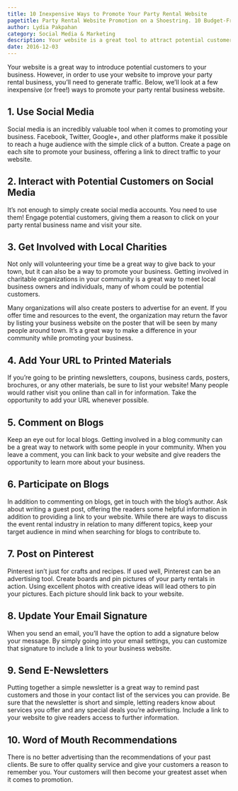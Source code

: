 ```yaml
---
title: 10 Inexpensive Ways to Promote Your Party Rental Website
pagetitle: Party Rental Website Promotion on a Shoestring. 10 Budget-Friendly Ideas
author: Lydia Pakpahan
category: Social Media & Marketing
description: Your website is a great tool to attract potential customers to your party rental business. To maximize its potential, you need to generate traffic. Here are a few affordable (or even free!) methods to promote your party rental website.
date: 2016-12-03
---
```

<p>Your website is a great way to introduce potential customers to your business. However, in order to use your website to improve your party rental business, you’ll need to generate traffic. Below, we’ll look at a few inexpensive (or free!) ways to promote your party rental business website.</p><h2>1. Use Social Media</h2><p>Social media is an incredibly valuable tool when it comes to promoting your business. Facebook, Twitter, Google+, and other platforms make it possible to reach a huge audience with the simple click of a button. Create a page on each site to promote your business, offering a link to direct traffic to your website.</p><h2>2. Interact with Potential Customers on Social Media</h2><p>It’s not enough to simply create social media accounts. You need to use them! Engage potential customers, giving them a reason to click on your party rental business name and visit your site.</p><h2>3. Get Involved with Local Charities</h2><p>Not only will volunteering your time be a great way to give back to your town, but it can also be a way to promote your business. Getting involved in charitable organizations in your community is a great way to meet local business owners and individuals, many of whom could be potential customers.</p><p>Many organizations will also create posters to advertise for an event. If you offer time and resources to the event, the organization may return the favor by listing your business website on the poster that will be seen by many people around town. It’s a great way to make a difference in your community while promoting your business.</p><h2>4. Add Your URL to Printed Materials</h2><p>If you’re going to be printing newsletters, coupons, business cards, posters, brochures, or any other materials, be sure to list your website! Many people would rather visit you online than call in for information. Take the opportunity to add your URL whenever possible.</p><h2>5. Comment on Blogs</h2><p>Keep an eye out for local blogs. Getting involved in a blog community can be a great way to network with some people in your community. When you leave a comment, you can link back to your website and give readers the opportunity to learn more about your business.</p><h2>6. Participate on Blogs</h2><p>In addition to commenting on blogs, get in touch with the blog’s author. Ask about writing a guest post, offering the readers some helpful information in addition to providing a link to your website. While there are ways to discuss the event rental industry in relation to many different topics, keep your target audience in mind when searching for blogs to contribute to.</p><h2>7. Post on Pinterest</h2><p>Pinterest isn’t just for crafts and recipes. If used well, Pinterest can be an advertising tool. Create boards and pin pictures of your party rentals in action. Using excellent photos with creative ideas will lead others to pin your pictures. Each picture should link back to your website.</p><h2>8. Update Your Email Signature</h2><p>When you send an email, you’ll have the option to add a signature below your message. By simply going into your email settings, you can customize that signature to include a link to your business website.</p><h2>9. Send E-Newsletters</h2><p>Putting together a simple newsletter is a great way to remind past customers and those in your contact list of the services you can provide. Be sure that the newsletter is short and simple, letting readers know about services you offer and any special deals you’re advertising. Include a link to your website to give readers access to further information.</p><h2>10. Word of Mouth Recommendations</h2><p>There is no better advertising than the recommendations of your past clients. Be sure to offer quality service and give your customers a reason to remember you. Your customers will then become your greatest asset when it comes to promotion.</p>